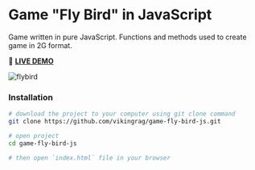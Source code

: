 # Game "Fly Bird" in JavaScript

Game written in pure JavaScript. Functions and methods used to create game in 2G format.  

:dodo: **[LIVE DEMO](https://vikingrag.github.io/game-fly-bird-js/)**

![flybird](https://user-images.githubusercontent.com/100153634/200189030-8e3e865c-1ff8-4fa0-b002-9ad1a614bd17.gif)

### Installation

```bash
# download the project to your computer using git clone command
git clone https://github.com/vikingrag/game-fly-bird-js.git

# open project
cd game-fly-bird-js

# then open `index.html` file in your browser
```
